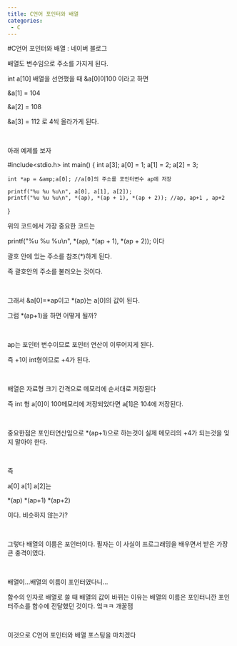 ```yaml
---
title: C언어 포인터와 배열
categories:
 - C
---
```

#C언어 포인터와 배열 : 네이버 블로그
<div class="wrap_rabbit pcol2 _param(1) _postViewArea221556473079" id="post-view221556473079">
<!-- Rabbit HTML --><div class="se-viewer se-theme-default" lang="ko-KR">
<!-- SE_DOC_HEADER_END -->
<div class="se-main-container">
<div class="se-component se-text se-l-default" id="SE-565fcdf9-49db-4f3b-b59c-13282c82b25a">
<div class="se-component-content">
<div class="se-section se-section-text se-l-default">
<div class="se-module se-module-text"><!-- SE-TEXT { --><p class="se-text-paragraph se-text-paragraph-align-" id="SE-3c7d29fb-4173-4789-ab51-beda53d47fb2" style=""><span class="se-fs- se-ff-" id="SE-f0b4b801-042b-4250-bf0d-f347e131e196" style="">배열도 변수임으로 주소를 가지게 된다.</span></p><!-- } SE-TEXT --><!-- SE-TEXT { --><p class="se-text-paragraph se-text-paragraph-align-" id="SE-a0ee2b34-4adc-4253-b96e-9ae7fd426ba2" style=""><span class="se-fs- se-ff-" id="SE-f60fb876-64ea-4218-a232-720529c8c57a" style="">int a[10] 배열을 선언했을 때 &amp;a[0]이100 이라고 하면</span></p><!-- } SE-TEXT --><!-- SE-TEXT { --><p class="se-text-paragraph se-text-paragraph-align-" id="SE-a1fbab5e-6386-4c4b-9bf8-03fba0ed7384" style=""><span class="se-fs- se-ff-" id="SE-32db38ec-aba9-4f0b-a653-a4badda8806c" style="">&amp;a[1] = 104</span></p><!-- } SE-TEXT --><!-- SE-TEXT { --><p class="se-text-paragraph se-text-paragraph-align-" id="SE-f9237169-971c-492a-8e9e-f35c67b24c8a" style=""><span class="se-fs- se-ff-" id="SE-2942d12d-6cb7-4df7-8ca9-c9d2392de553" style="">&amp;a[2] = 108</span></p><!-- } SE-TEXT --><!-- SE-TEXT { --><p class="se-text-paragraph se-text-paragraph-align-" id="SE-6cf1ae9b-af9e-4417-abd9-d7b00ad2205c" style=""><span class="se-fs- se-ff-" id="SE-17ec140e-a9a0-4c65-a894-f23bbccef1a7" style="">&amp;a[3] = 112 로 4씩 올라가게 된다.</span></p><!-- } SE-TEXT --><!-- SE-TEXT { --><p class="se-text-paragraph se-text-paragraph-align-" id="SE-dbd0e646-1cda-48dc-8688-f60e9d754b0e" style=""><span class="se-fs- se-ff-" id="SE-7c2ee20d-8b3a-40f8-913c-568d221cb4bd" style="">​</span></p><!-- } SE-TEXT --><!-- SE-TEXT { --><p class="se-text-paragraph se-text-paragraph-align-" id="SE-9a576f8f-2bfb-473a-8ccf-a9735b4c94ed" style=""><span class="se-fs- se-ff-" id="SE-5a1b2c5f-7e92-449d-84f4-b5eadcc0cfcf" style="">아래 예제를 보자</span></p><!-- } SE-TEXT --></div>
</div>
</div>
</div> <div class="se-component se-code se-l-default" id="SE-acb9b577-533f-4dcf-b8de-f9d09e3dec32">
<div class="se-component-content">
<div class="se-section se-section-code se-l-default">
<div class="se-module se-module-code se-fs-fs13">
<div class="se-code-source">
<div class="__se_code_view language-javascript">#include&lt;stdio.h&gt;
int main() {
	int a[3];
	a[0] = 1;
	a[1] = 2;
	a[2] = 3;
	
	int *ap = &amp;a[0]; //a[0]의 주소를 포인터변수 ap에 저장
	
	printf("%u %u %u\n", a[0], a[1], a[2]);
	printf("%u %u %u\n", *(ap), *(ap + 1), *(ap + 2)); //ap, ap+1 , ap+2
}</div>
</div>
</div>
</div>
</div>
<script class="__se_module_data" data-module='{"type":"v2_code", "id" : "SE-acb9b577-533f-4dcf-b8de-f9d09e3dec32"}' type="text/data"></script>
</div> <div class="se-component se-text se-l-default" id="SE-909e9b43-d233-4d3b-9513-054b81ab058e">
<div class="se-component-content">
<div class="se-section se-section-text se-l-default">
<div class="se-module se-module-text"><!-- SE-TEXT { --><p class="se-text-paragraph se-text-paragraph-align-" id="SE-447bc30f-dc90-449d-9d51-5c925783e711" style=""><span class="se-fs- se-ff-" id="SE-5dc1173f-89f9-4000-9721-7b48798cce15" style="">위의 코드에서 가장 중요한 코드는</span></p><!-- } SE-TEXT --><!-- SE-TEXT { --><p class="se-text-paragraph se-text-paragraph-align-" id="SE-b413cd0b-d7bf-4b5b-809c-f2765573c016" style=""><span class="se-fs- se-ff-" id="SE-6f01d9e2-f8a1-42ca-b727-6c509a26bcec" style="">printf("%u %u %u\n", *(ap), *(ap + 1), *(ap + 2)); 이다</span></p><!-- } SE-TEXT --><!-- SE-TEXT { --><p class="se-text-paragraph se-text-paragraph-align-" id="SE-ab327bc2-f97b-4dd7-9ed8-f0926b834ad7" style=""><span class="se-fs- se-ff-" id="SE-fbae75f1-0ac1-4899-94f5-40ba1497cbfd" style="">괄호 안에 있는 주소를 참조(*)하게 된다.</span></p><!-- } SE-TEXT --><!-- SE-TEXT { --><p class="se-text-paragraph se-text-paragraph-align-" id="SE-3ba3ff41-a1d0-48c6-a36c-6d5cf88e78e1" style=""><span class="se-fs- se-ff-" id="SE-1a57d80d-4f95-4051-90bb-f08bcd42983b" style="">즉 괄호안의 주소를 불러오는 것이다.</span></p><!-- } SE-TEXT --><!-- SE-TEXT { --><p class="se-text-paragraph se-text-paragraph-align-" id="SE-36862fd5-90d1-4027-97d0-5bc6e6088d82" style=""><span class="se-fs- se-ff-" id="SE-79bbe599-1174-4c44-856a-cfae491af927" style="">​</span></p><!-- } SE-TEXT --><!-- SE-TEXT { --><p class="se-text-paragraph se-text-paragraph-align-" id="SE-4fdb6e15-c2eb-4d0b-8595-2f107cb9601a" style=""><span class="se-fs- se-ff-" id="SE-feada078-64a1-469c-94e1-689764abb953" style="">그래서 &amp;a[0]=*ap이고 *(ap)는 a[0]의 값이 된다.</span></p><!-- } SE-TEXT --><!-- SE-TEXT { --><p class="se-text-paragraph se-text-paragraph-align-" id="SE-c78ddb61-4213-44fa-8969-9baec477b3d5" style=""><span class="se-fs- se-ff-" id="SE-edc25052-f10b-4c02-b839-0934beff4f82" style="">그럼 *(ap+1)을 하면 어떻게 될까?</span></p><!-- } SE-TEXT --><!-- SE-TEXT { --><p class="se-text-paragraph se-text-paragraph-align-" id="SE-2aa5bef5-7de0-40c8-8f3b-9a44469d7143" style=""><span class="se-fs- se-ff-" id="SE-aa4f2bad-9a84-42d7-8078-bad1802bd560" style="">​</span></p><!-- } SE-TEXT --><!-- SE-TEXT { --><p class="se-text-paragraph se-text-paragraph-align-" id="SE-4555737e-9cd6-45c7-8adc-30d0c3a0f1c0" style=""><span class="se-fs- se-ff-" id="SE-34211bd3-1957-41ed-87cb-8d5a9ca17899" style="">ap는 포인터 변수이므로 포인터 연산이 이루어지게 된다.</span></p><!-- } SE-TEXT --><!-- SE-TEXT { --><p class="se-text-paragraph se-text-paragraph-align-" id="SE-975c7247-a8c5-494e-bf2f-fa0dd78accbe" style=""><span class="se-fs- se-ff-" id="SE-3aa8c7db-af8e-4945-88e1-72858a843999" style="">즉 +1이 int형이므로 +4가 된다.</span></p><!-- } SE-TEXT --><!-- SE-TEXT { --><p class="se-text-paragraph se-text-paragraph-align-" id="SE-95b48f8d-bbb3-4bf5-9d66-ae9968361bb1" style=""><span class="se-fs- se-ff-" id="SE-0322ae05-e767-4352-8869-e0069cd8b389" style="">​</span></p><!-- } SE-TEXT --><!-- SE-TEXT { --><p class="se-text-paragraph se-text-paragraph-align-" id="SE-ca93a022-be5d-4c1b-ad7b-776881c93843" style=""><span class="se-fs- se-ff-" id="SE-9a9b260c-6332-486d-8ba1-a652ed1d2dbf" style="">배열은 자료형 크기 간격으로 메모리에 순서대로 저장된다</span></p><!-- } SE-TEXT --><!-- SE-TEXT { --><p class="se-text-paragraph se-text-paragraph-align-" id="SE-bd864c1f-a745-42ba-b193-a91fe61bf4fd" style=""><span class="se-fs- se-ff-" id="SE-2585bb25-3e93-4c94-99ce-80d0135865ba" style="">즉 int 형 a[0]이 100메모리에 저장되었다면 a[1]은 104에 저장된다.</span></p><!-- } SE-TEXT --><!-- SE-TEXT { --><p class="se-text-paragraph se-text-paragraph-align-" id="SE-78ba19e1-f669-4f27-8bef-1c30cdc40ebe" style=""><span class="se-fs- se-ff-" id="SE-32d402cf-016e-40be-bfb0-f63cc3539671" style="">​</span></p><!-- } SE-TEXT --><!-- SE-TEXT { --><p class="se-text-paragraph se-text-paragraph-align-" id="SE-c22674b2-dae1-4d7b-b528-19507ccd72ac" style=""><span class="se-fs- se-ff-" id="SE-fa728f41-dee3-41c2-b27c-8b98bf354ae0" style="">중요한점은 포인터연산임으로 *(ap+1)으로 하는것이 실제 메모리의 +4가 되는것을 잊지 말아야 한다.</span></p><!-- } SE-TEXT --><!-- SE-TEXT { --><p class="se-text-paragraph se-text-paragraph-align-" id="SE-d23c80ef-3253-48b1-a425-ab0b45e3a97d" style=""><span class="se-fs- se-ff-" id="SE-af586e67-82cd-4b3a-982a-5f40f045ab2f" style="">​</span></p><!-- } SE-TEXT --><!-- SE-TEXT { --><p class="se-text-paragraph se-text-paragraph-align-" id="SE-840eace5-83e9-4efb-a706-f00b4898909f" style=""><span class="se-fs- se-ff-" id="SE-51c42868-7e09-41d0-85ef-d020ab6e859d" style="">즉</span></p><!-- } SE-TEXT --><!-- SE-TEXT { --><p class="se-text-paragraph se-text-paragraph-align-" id="SE-68488f19-0278-4a05-ab6a-4dda0d29d583" style=""><span class="se-fs- se-ff-" id="SE-16e230cc-d835-45aa-a34a-4b1e6f01f2d0" style="">a[0] a[1] a[2]는</span></p><!-- } SE-TEXT --><!-- SE-TEXT { --><p class="se-text-paragraph se-text-paragraph-align-" id="SE-c15a337a-4394-451e-8fe6-1eda5cef10be" style=""><span class="se-fs- se-ff-" id="SE-420a5ea9-e5fe-4c81-9b50-524bf14a1a2c" style="">*(ap) *(ap+1) *(ap+2)</span></p><!-- } SE-TEXT --><!-- SE-TEXT { --><p class="se-text-paragraph se-text-paragraph-align-" id="SE-dd6516d1-d4e4-4e8a-a2f2-8dd49699437d" style=""><span class="se-fs- se-ff-" id="SE-75a880ae-517e-41aa-8d4c-558f1f601bed" style="">이다. 비슷하지 않는가?</span></p><!-- } SE-TEXT --><!-- SE-TEXT { --><p class="se-text-paragraph se-text-paragraph-align-" id="SE-a7a0129f-c67e-47b6-bd84-adca36c981f0" style=""><span class="se-fs- se-ff-" id="SE-d8550b92-6026-4734-b8ce-9b9c6d34231e" style="">​</span></p><!-- } SE-TEXT --><!-- SE-TEXT { --><p class="se-text-paragraph se-text-paragraph-align-" id="SE-787394e1-ff2d-41d2-8191-82bb6a45214c" style=""><span class="se-fs- se-ff-" id="SE-ec61510d-ecfb-4428-ab7b-c272870435a6" style="">그렇다 배열의 이름은 포인터이다. 필자는 이 사실이 프로그래밍을 배우면서 받은 가장 큰 충격이였다.</span></p><!-- } SE-TEXT --><!-- SE-TEXT { --><p class="se-text-paragraph se-text-paragraph-align-" id="SE-d493ea87-cff8-4b29-9f73-3b2d0a6a1335" style=""><span class="se-fs- se-ff-" id="SE-ba95d77e-fbfc-431d-bbe0-9a86dceeb945" style="">​</span></p><!-- } SE-TEXT --><!-- SE-TEXT { --><p class="se-text-paragraph se-text-paragraph-align-" id="SE-ca486c22-7f9c-4d1b-95d2-a6266e5d6b69" style=""><span class="se-fs- se-ff-" id="SE-105f805f-d640-454b-bc12-133968858bd9" style="">배열이...배열의 이름이 포인터였다니...</span></p><!-- } SE-TEXT --><!-- SE-TEXT { --><p class="se-text-paragraph se-text-paragraph-align-" id="SE-71bf7080-6b2f-43c9-b84b-0a934b3e9dde" style=""><span class="se-fs- se-ff-" id="SE-eacda2af-e976-47c2-a0c2-55a24b228999" style="">함수의 인자로 배열로 쓸 때 배열의 값이 바뀌는 이유는 배열의 이름은 포인터니깐 포인터주소를 함수에 전달했던 것이다. 엌ㅋㅋ 개꿀잼</span></p><!-- } SE-TEXT --><!-- SE-TEXT { --><p class="se-text-paragraph se-text-paragraph-align-" id="SE-b4d84274-040f-44e6-ba88-c1095b894369" style=""><span class="se-fs- se-ff-" id="SE-17a6dbe3-6b52-411d-9be1-6b362214b02d" style="">​</span></p><!-- } SE-TEXT --><!-- SE-TEXT { --><p class="se-text-paragraph se-text-paragraph-align-" id="SE-cde5108b-feb2-4c81-bac2-fe7b1161053a" style=""><span class="se-fs- se-ff-" id="SE-6ef0c8de-c69f-4f90-8070-7b09b8492f85" style="">이것으로 C언어 포인터와 배열 포스팅을 마치겠다</span></p><!-- } SE-TEXT --><!-- SE-TEXT { --><p class="se-text-paragraph se-text-paragraph-align-" id="SE-247ff13b-ef39-43b4-bbb8-e47fb389b095" style=""><span class="se-fs- se-ff-" id="SE-1a4e5a87-8f98-46ce-9759-f12fbd2684ef" style="">​</span></p><!-- } SE-TEXT --><!-- SE-TEXT { --><p class="se-text-paragraph se-text-paragraph-align-" id="SE-e943548a-6048-45cd-b7a6-d3810cd913fa" style=""><span class="se-fs- se-ff-" id="SE-22108568-10cb-4e8e-b62d-b0eaa5d2ce50" style="">​</span></p><!-- } SE-TEXT --><!-- SE-TEXT { --><p class="se-text-paragraph se-text-paragraph-align-" id="SE-1f82011d-d79d-4eb4-8a28-a4bc940a6b5b" style=""><span class="se-fs- se-ff-" id="SE-c96cdf92-9d3f-4845-a2ff-9a1fc44eda98" style="">​</span></p><!-- } SE-TEXT --><!-- SE-TEXT { --><p class="se-text-paragraph se-text-paragraph-align-" id="SE-0700c021-8ad5-490d-a788-5edefe216310" style=""><span class="se-fs- se-ff-" id="SE-063b5dd7-654d-4321-872e-5d9df4ce7438" style="">​</span></p><!-- } SE-TEXT --><!-- SE-TEXT { --><p class="se-text-paragraph se-text-paragraph-align-" id="SE-c316ed2c-1569-4fac-a32f-36984e3b72b5" style=""><span class="se-fs- se-ff-" id="SE-75c8f5a0-3a17-4e08-adea-9b5e3731ecce" style="">​</span></p><!-- } SE-TEXT --></div>
</div>
</div>
</div> </div>
</div>
</div>